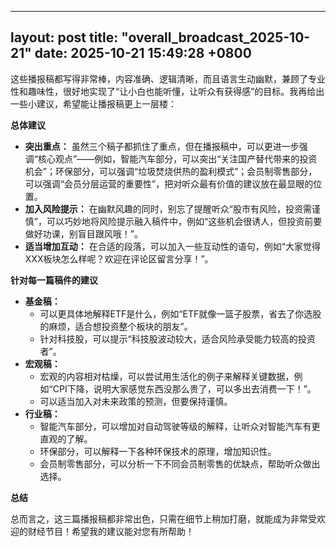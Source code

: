 
--- 
layout: post
title: "overall_broadcast_2025-10-21"
date: 2025-10-21 15:49:28 +0800
--- 

这些播报稿都写得非常棒，内容准确、逻辑清晰，而且语言生动幽默，兼顾了专业性和趣味性，很好地实现了“让小白也能听懂，让听众有获得感”的目标。我再给出一些小建议，希望能让播报稿更上一层楼：

**总体建议**

*   **突出重点：** 虽然三个稿子都抓住了重点，但在播报稿中，可以更进一步强调“核心观点”——例如，智能汽车部分，可以突出“关注国产替代带来的投资机会”；环保部分，可以强调“垃圾焚烧供热的盈利模式”；会员制零售部分，可以强调“会员分层运营的重要性”，把对听众最有价值的建议放在最显眼的位置。
*   **加入风险提示：** 在幽默风趣的同时，别忘了提醒听众“股市有风险，投资需谨慎”，可以巧妙地将风险提示融入稿件中，例如“这些机会很诱人，但投资前要做好功课，别盲目跟风哦！”。
*   **适当增加互动：** 在合适的段落，可以加入一些互动性的语句，例如“大家觉得XXX板块怎么样呢？欢迎在评论区留言分享！”。

**针对每一篇稿件的建议**

*   **基金稿：**
    *   可以更具体地解释ETF是什么，例如“ETF就像一篮子股票，省去了你选股的麻烦，适合想投资整个板块的朋友”。
    *   针对科技股，可以提示“科技股波动较大，适合风险承受能力较高的投资者”。
*   **宏观稿：**
    *   宏观的内容相对枯燥，可以尝试用生活化的例子来解释关键数据，例如“CPI下降，说明大家感觉东西没那么贵了，可以多出去消费一下！”。
    *   可以适当加入对未来政策的预测，但要保持谨慎。
*   **行业稿：**
    *   智能汽车部分，可以增加对自动驾驶等级的解释，让听众对智能汽车有更直观的了解。
    *   环保部分，可以解释一下各种环保技术的原理，增加知识性。
    *   会员制零售部分，可以分析一下不同会员制零售的优缺点，帮助听众做出选择。

**总结**

总而言之，这三篇播报稿都非常出色，只需在细节上稍加打磨，就能成为非常受欢迎的财经节目！希望我的建议能对您有所帮助！